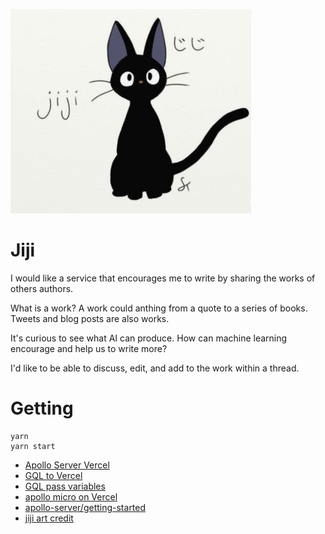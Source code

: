 ![alt text](jiji.png)

# Jiji

I would like a service that encourages me to write by sharing the works of others authors. 

What is a work? A work could anthing from a quote to a series of books. Tweets and blog posts are also works.

It's curious to see what AI can produce. How can machine learning encourage and help us to write more?

I'd like to be able to discuss, edit, and add to the work within a thread. 

# Getting 

```
yarn
yarn start
```

* [Apollo Server Vercel](https://apollo-server-vercel.saeris.io/)
* [GQL to Vercel](https://apuyou.io/blog/serverless-graphql-apollo-server-nextjs)
* [GQL pass variables](https://medium.com/atheros/graphql-quick-tip-how-to-pass-variables-into-a-mutation-in-graphiql-23ecff4add57)
* [apollo micro on Vercel](https://akhilaariyachandra.com/create-a-serverless-api-with-typescript-graphql-and-mongodb)
* [apollo-server/getting-started](https://www.apollographql.com/docs/apollo-server/getting-started/)
* [jiji art credit](https://www.pinterest.ca/pin/682365781017311485/)